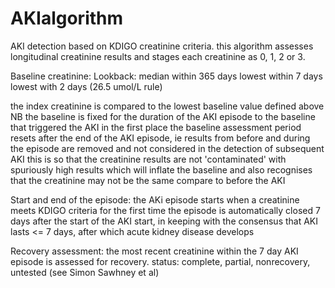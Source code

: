 # AKIalgorithm
AKI detection based on KDIGO creatinine criteria. this algorithm assesses longitudinal creatinine results and stages each creatinine as 0, 1, 2 or 3.

Baseline creatinine:
Lookback:
median within 365 days
lowest within 7 days
lowest with 2 days (26.5 umol/L rule)

the index creatinine is compared to the lowest baseline value defined above
NB the baseline is fixed for the duration of the AKI episode to the baseline that triggered the AKI in the first place
the baseline assessment period resets after the end of the AKI episode, ie results from before and during the episode are removed and not considered in the detection of subsequent AKI
this is so that the creatinine results are not 'contaminated' with spuriously high results which will inflate the baseline and also recognises that the creatinine may not be the same compare to before the AKI

Start and end of the episode:
the AKi episode starts when a creatinine meets KDIGO criteria for the first time
the episode is automatically closed 7 days after the start of the AKI start, in keeping with the consensus that AKI lasts <= 7 days, after which acute kidney disease develops

Recovery assessment:
the most recent creatinine within the 7 day AKI episode is assessed for recovery.
status: complete, partial, nonrecovery, untested (see Simon Sawhney et al)
